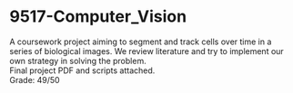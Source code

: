 # 9517-Computer_Vision

A coursework project aiming to segment and track cells over time in a series of biological images.
We review literature and try to implement our own strategy in solving the problem.
<br/>
Final project PDF and scripts attached.<br/>
Grade: 49/50
